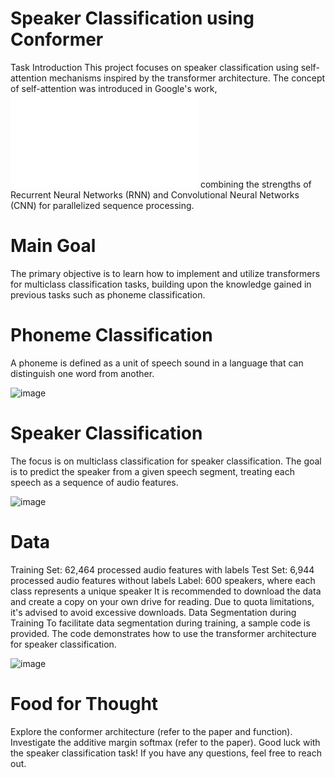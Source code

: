 # Speaker Classification using Conformer 
Task Introduction
This project focuses on speaker classification using self-attention mechanisms inspired by the transformer architecture. The concept of self-attention was introduced in Google's work, !["Attention is All You Need"](chrome-extension://efaidnbmnnnibpcajpcglclefindmkaj/https://arxiv.org/pdf/1706.03762.pdf)
  combining the strengths of Recurrent Neural Networks (RNN) and Convolutional Neural Networks (CNN) for parallelized sequence processing.

# Main Goal
The primary objective is to learn how to implement and utilize transformers for multiclass classification tasks, building upon the knowledge gained in previous tasks such as phoneme classification.

# Phoneme Classification 
A phoneme is defined as a unit of speech sound in a language that can distinguish one word from another.

![image](https://github.com/Sajidcodes/Conformer/assets/101083684/5a25b566-3ae7-475c-be85-958dd65090ed)


# Speaker Classification
The focus is on multiclass classification for speaker classification. The goal is to predict the speaker from a given speech segment, treating each speech as a sequence of audio features.

![image](https://github.com/Sajidcodes/Conformer/assets/101083684/b07e9997-60b6-4676-8a7a-28b9b642ff2a)

# Data
Training Set: 62,464 processed audio features with labels
Test Set: 6,944 processed audio features without labels
Label: 600 speakers, where each class represents a unique speaker
It is recommended to download the data and create a copy on your own drive for reading. Due to quota limitations, it's advised to avoid excessive downloads.
Data Segmentation during Training
To facilitate data segmentation during training, a sample code is provided. The code demonstrates how to use the transformer architecture for speaker classification.

![image](https://github.com/Sajidcodes/Conformer/assets/101083684/f91beda2-9738-4989-ad8d-4abf301ee3bf)



# Food for Thought
Explore the conformer architecture (refer to the paper and function).
Investigate the additive margin softmax (refer to the paper).
Good luck with the speaker classification task! If you have any questions, feel free to reach out.





